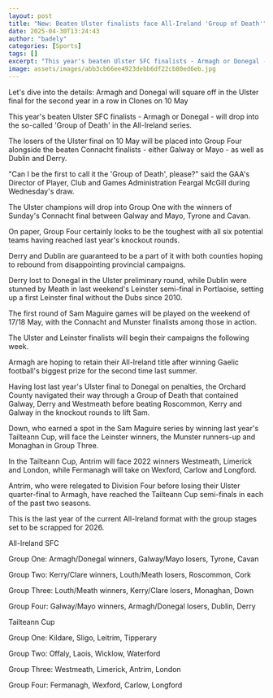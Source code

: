 ```yaml
---
layout: post
title: "New: Beaten Ulster finalists face All-Ireland 'Group of Death'"
date: 2025-04-30T13:24:43
author: "badely"
categories: [Sports]
tags: []
excerpt: "This year's beaten Ulster SFC finalists - Armagh or Donegal - will drop into the so-called 'Group of Death' in the All-Ireland series."
image: assets/images/abb3cb66ee4923debb6df22cb80ed6eb.jpg
---
```


Let's dive into the details: Armagh and Donegal will square off in the Ulster final for the second year in a row in Clones on 10 May

This year's beaten Ulster SFC finalists - Armagh or Donegal - will drop into the so-called 'Group of Death' in the All-Ireland series. 

The losers of the Ulster final on 10 May will be placed into Group Four alongside the beaten Connacht finalists - either Galway or Mayo - as well as Dublin and Derry.

"Can I be the first to call it the 'Group of Death', please?" said the GAA's Director of Player, Club and Games Administration Feargal McGill during Wednesday's draw.

The Ulster champions will drop into Group One with the winners of Sunday's Connacht final between Galway and Mayo, Tyrone and Cavan.

On paper, Group Four certainly looks to be the toughest with all six potential teams having reached last year's knockout rounds. 

Derry and Dublin are guaranteed to be a part of it with both counties hoping to rebound from disappointing provincial campaigns. 

Derry lost to Donegal in the Ulster preliminary round, while Dublin were stunned by Meath in last weekend's Leinster semi-final in Portlaoise, setting up a first Leinster final without the Dubs since 2010. 

The first round of Sam Maguire games will be played on the weekend of 17/18 May, with the Connacht and Munster finalists among those in action. 

The Ulster and Leinster finalists will begin their campaigns the following week. 

Armagh are hoping to retain their All-Ireland title after winning Gaelic football's biggest prize for the second time last summer. 

Having lost last year's Ulster final to Donegal on penalties, the Orchard County navigated their way through a Group of Death that contained Galway, Derry and Westmeath before beating Roscommon, Kerry and Galway in the knockout rounds to lift Sam. 

Down, who earned a spot in the Sam Maguire series by winning last year's Tailteann Cup, will face the Leinster winners, the Munster runners-up and Monaghan in Group Three.

In the Tailteann Cup, Antrim will face 2022 winners Westmeath, Limerick and London, while Fermanagh will take on Wexford, Carlow and Longford. 

Antrim, who were relegated to Division Four before losing their Ulster quarter-final to Armagh, have reached the Tailteann Cup semi-finals in each of the past two seasons. 

This is the last year of the current All-Ireland format with the group stages set to be scrapped for 2026. 

All-Ireland SFC

Group One: Armagh/Donegal winners, Galway/Mayo losers, Tyrone, Cavan

Group Two: Kerry/Clare winners, Louth/Meath losers, Roscommon, Cork

Group Three: Louth/Meath winners, Kerry/Clare losers, Monaghan, Down

Group Four: Galway/Mayo winners, Armagh/Donegal losers, Dublin, Derry

Tailteann Cup

Group One: Kildare, Sligo, Leitrim, Tipperary

Group Two: Offaly, Laois, Wicklow, Waterford

Group Three: Westmeath, Limerick, Antrim, London

Group Four: Fermanagh, Wexford, Carlow, Longford

